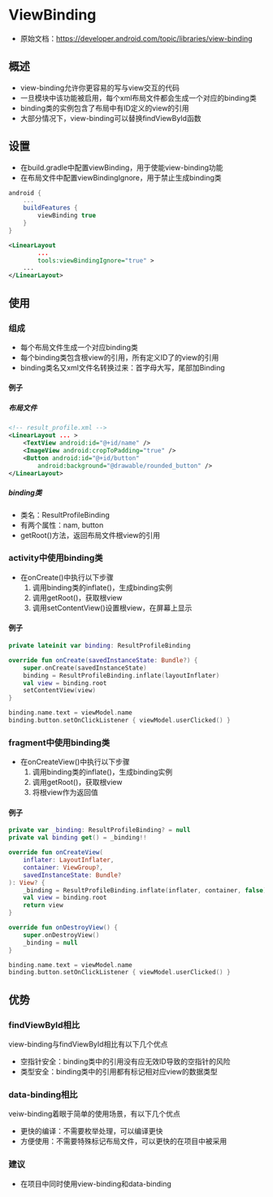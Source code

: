 

# ViewBinding

* 原始文档：https://developer.android.com/topic/libraries/view-binding


## 概述
* view-binding允许你更容易的写与view交互的代码
* 一旦模块中该功能被启用，每个xml布局文件都会生成一个对应的binding类
* binding类的实例包含了布局中有ID定义的view的引用
* 大部分情况下，view-binding可以替换findViewById函数

## 设置
* 在build.gradle中配置viewBinding，用于使能view-binding功能
* 在布局文件中配置viewBindingIgnore，用于禁止生成binding类

```gradle
android {
    ...
    buildFeatures {
        viewBinding true
    }
}
```

```xml
<LinearLayout
        ...
        tools:viewBindingIgnore="true" >
    ...
</LinearLayout>
```

## 使用
### 组成
* 每个布局文件生成一个对应binding类
* 每个binding类包含根view的引用，所有定义ID了的view的引用
* binding类名又xml文件名转换过来：首字母大写，尾部加Binding

#### 例子
##### 布局文件
```xml
<!-- result_profile.xml -->
<LinearLayout ... >
    <TextView android:id="@+id/name" />
    <ImageView android:cropToPadding="true" />
    <Button android:id="@+id/button"
        android:background="@drawable/rounded_button" />
</LinearLayout>
```

##### binding类
* 类名：ResultProfileBinding
* 有两个属性：nam, button
* getRoot()方法，返回布局文件根view的引用


### activity中使用binding类
* 在onCreate()中执行以下步骤
    1. 调用binding类的inflate()，生成binding实例
    1. 调用getRoot()，获取根view
    1. 调用setContentView()设置根view，在屏幕上显示

#### 例子
```kotlin
private lateinit var binding: ResultProfileBinding

override fun onCreate(savedInstanceState: Bundle?) {
    super.onCreate(savedInstanceState)
    binding = ResultProfileBinding.inflate(layoutInflater)
    val view = binding.root
    setContentView(view)
}

binding.name.text = viewModel.name
binding.button.setOnClickListener { viewModel.userClicked() }
```

### fragment中使用binding类
* 在onCreateView()中执行以下步骤
    1. 调用binding类的inflate()，生成binding实例
    1. 调用getRoot()，获取根view
    1. 将根view作为返回值

#### 例子
```kotlin
private var _binding: ResultProfileBinding? = null
private val binding get() = _binding!!

override fun onCreateView(
    inflater: LayoutInflater,
    container: ViewGroup?,
    savedInstanceState: Bundle?
): View? {
    _binding = ResultProfileBinding.inflate(inflater, container, false)
    val view = binding.root
    return view
}

override fun onDestroyView() {
    super.onDestroyView()
    _binding = null
}

binding.name.text = viewModel.name
binding.button.setOnClickListener { viewModel.userClicked() }
```

## 优势

### findViewById相比
view-binding与findViewById相比有以下几个优点
* 空指针安全：binding类中的引用没有应无效ID导致的空指针的风险
* 类型安全：binding类中的引用都有标记相对应view的数据类型


### data-binding相比
veiw-binding着眼于简单的使用场景，有以下几个优点
* 更快的编译：不需要枚举处理，可以编译更快
* 方便使用：不需要特殊标记布局文件，可以更快的在项目中被采用

### 建议
* 在项目中同时使用view-binding和data-binding